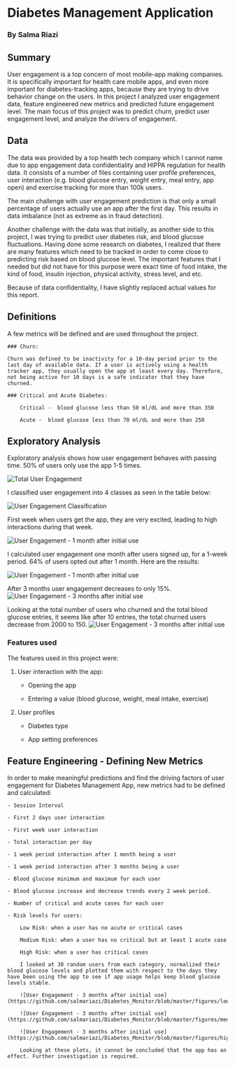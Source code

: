 # Diabetes Management Application
### By Salma Riazi

## Summary

User engagement is a top concern of most mobile-app making companies. It is specifically important for health care mobile apps, and even more important for diabetes-tracking apps, because they are trying to drive behavior change on the users. In this project I analyzed user engagement data, feature engineered new metrics
and predicted future engagement level. The main focus of this project was to predict churn, predict user engagement level, and analyze the drivers of engagement.

## Data

The data was provided by a top health tech company which I cannot name due to app engagement data confidentiality and HIPPA regulation for health data. It consists of a number of files containing user profile preferences, user interaction (e.g. blood glucose entry, weight entry, meal entry, app open) and exercise tracking for more than 100k users.

The main challenge with user engagement prediction is that only a small percentage of users actually use an app after the first day. This results in data imbalance (not as extreme as in fraud detection).

Another challenge with the data was that initially, as another side to this project, I was trying to predict user diabetes risk, and blood glucose fluctuations. Having done some research on diabetes, I realized that there are many features which  need to be tracked in order to come close to predicting risk based on blood glucose level. The important features that I needed but did not have for this purpose were exact time of food intake, the kind of food, insulin injection, physical activity, stress level, and etc.

Because of data confidentiality, I have slightly replaced actual values for this report.

## Definitions

A few metrics will be defined and are used throughout the project.

    ### Churn:

    Churn was defined to be inactivity for a 10-day period prior to the last day of available data. If a user is actively using a health tracker app, they usually open the app at least every day. Therefore, not being active for 10 days is a safe indicator that they have churned.

    ### Critical and Acute Diabetes:

        Critical -  blood glucose less than 50 ml/dL and more than 350

        Acute -  blood glucose less than 70 ml/dL and more than 250

## Exploratory Analysis

Exploratory analysis shows how user engagement behaves with passing time. 50% of users only use the app 1-5 times.

![Total User Engagement](https://github.com/salmariazi/Diabetes_Monitor/blob/master/figures/1month_after.png)


I classified user engagement into 4 classes as seen in the table below:

![User Engagement Classification](https://github.com/salmariazi/Diabetes_Monitor/blob/master/figures/class_table.png)

First week when users get the app, they are very excited, leading to high interactions during that week.

![User Engagement - 1 month after initial use](https://github.com/salmariazi/Diabetes_Monitor/blob/master/figures/first_week.png)

I calculated user engagement one month after users signed up, for a 1-week period. 64% of users opted out after 1 month. Here are the results:

![User Engagement - 1 month after initial use](https://github.com/salmariazi/Diabetes_Monitor/blob/master/figures/1month.png)

After 3 months user engagement decreases to only 15%.
![User Engagement - 3 months after initial use](https://github.com/salmariazi/Diabetes_Monitor/blob/master/figures/3months.png)


Looking at the total number of users who churned and the total blood glucose entries, it seems like after 10 entries, the total churned users decrease from 2000 to 150.
![User Engagement - 3 months after initial use](https://github.com/salmariazi/Diabetes_Monitor/blob/master/figures/churn_bg_entr.png)

### Features used

The features used in this project were:

1. User interaction with the app:

    - Opening the app

    - Entering a value (blood glucose, weight, meal intake, exercise)

2. User profiles

    - Diabetes type

    - App setting preferences

## Feature Engineering - Defining New Metrics

In order to make meaningful predictions and find the driving factors of user engagement for Diabetes Management App, new metrics had to be defined and calculated:

    - Session Interval

    - First 2 days user interaction

    - First week user interaction

    - Total interaction per day

    - 1 week period interaction after 1 month being a user

    - 1 week period interaction after 3 months being a user

    - Blood glucose minimum and maximum for each user

    - Blood glucose increase and decrease trends every 2 week period.

    - Number of critical and acute cases for each user

    - Risk levels for users:

        Low Risk: when a user has no acute or critical cases

        Medium Risk: when a user has no critical but at least 1 acute case

        High Risk: when a user has critical cases

        I looked at 30 random users from each category, normalized their blood glucose levels and plotted them with respect to the days they have been using the app to see if app usage helps keep blood glucose levels stable.

        ![User Engagement - 3 months after initial use](https://github.com/salmariazi/Diabetes_Monitor/blob/master/figures/low.png)

        ![User Engagement - 3 months after initial use](https://github.com/salmariazi/Diabetes_Monitor/blob/master/figures/med.png)

        ![User Engagement - 3 months after initial use](https://github.com/salmariazi/Diabetes_Monitor/blob/master/figures/high.png)

        Looking at these plots, it cannot be concluded that the app has an effect. Further investigation is required.

        
